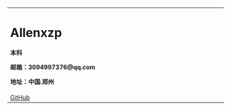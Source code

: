 <table border="0">
  <tr>
    <td width="75%">
      <h1>Allenxzp</h1>
      <p><b>本科</b></p>
      <p><b>邮箱：3094997376@qq.com</b></p>
      <p><b>地址：中国.郑州</b></p>
    </td>
    <td width="25%">
      <img src="/RE4wtd4.jpg" width="100%">
    </td> 
  </tr>  

  <tr>
    <td width="99%">
      <a href="https://github.com/xzp3094997376" target="_blank" rel="noopener">GitHub</a>
    </td>
    <td width="1%"></td>
  </tr>
  </table>
  
